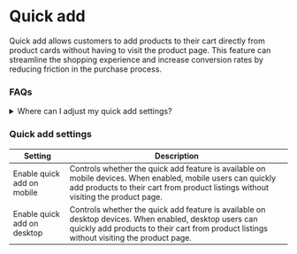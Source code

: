 # Quick add

Quick add allows customers to add products to their cart directly from product cards without having to visit the product page. This feature can streamline the shopping experience and increase conversion rates by reducing friction in the purchase process.



### FAQs

<details>

<summary>Where can I adjust my quick add settings?</summary>

1. **Navigate to Theme settings > Quick Add** - Open your theme by clicking **Customize**
2. Click the **gear icon** (⚙️) in the top-left corner to open **Theme Settings**
3. Scroll down and select **Quick Add**
4. Modify your quick add settings (button style, position, behavior, etc.) as needed
5. Click **Save** to apply your changes

<figure><img src="../../.gitbook/assets/image.png" alt=""><figcaption></figcaption></figure>

</details>



### Quick add settings

| Setting                     | Description                                                                                                                                                                                         |
| --------------------------- | --------------------------------------------------------------------------------------------------------------------------------------------------------------------------------------------------- |
| Enable quick add on mobile  | Controls whether the quick add feature is available on mobile devices. When enabled, mobile users can quickly add products to their cart from product listings without visiting the product page.   |
| Enable quick add on desktop | Controls whether the quick add feature is available on desktop devices. When enabled, desktop users can quickly add products to their cart from product listings without visiting the product page. |
